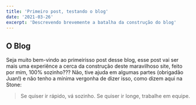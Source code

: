 ```yaml
---
title: 'Primeiro post, testando o blog'
date: '2021-03-26'
excerpt: 'Descrevendo brevemente a batalha da construção do blog'
---
```


## O Blog

Seja muito bem-vindo ao primeirisso post desse blog, esse post vai ser mais uma experiênce a cerca da construção deste maravilhoso site, feito por mim, 100% sozinho??? Não, tive ajuda em algumas partes (obrigadão Juan!) e não tenho a mínima vergonha de dizer isso, como dizem aqui na Stone:

>Se quiser ir rápido, vá sozinho. Se quiser ir longe, trabalhe em equipe.